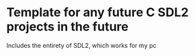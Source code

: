 # Template for any future C SDL2 projects in the future

Includes the entirety of SDL2, which works for my pc
